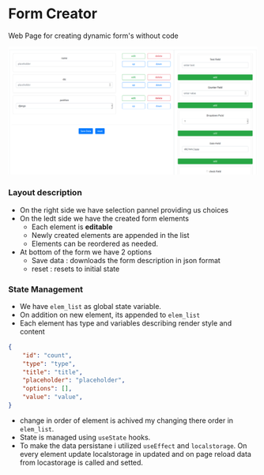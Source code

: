# Form Creator

Web Page for creating dynamic form's without code

<img src="./form_img.png" />

### Layout description
- On the right side we have selection pannel providing us choices
- On the ledt side we have the created form elements
    - Each element is <b>editable</b>
    - Newly created elements are appended in the list
    - Elements can be reordered as needed.
- At bottom of the form we have 2 options
    - Save data : downloads the form description in json format
    - reset : resets to initial state

### State Management
- We have `elem_list` as global state variable.
- On addition on new element, its appended to `elem_list`
- Each element has type and variables describing render style and content
```json
{
    "id": "count",
    "type": "type",
    "title": "title",
    "placeholder": "placeholder",
    "options": [],
    "value": "value",
}
```
- change in order of element is achived my changing there order in `elem_list`.
- State is managed using `useState` hooks.
- To make the data persistane i utilized `useEffect` and `localstorage`. On every element update localstorage in updated and on page reload data from locastorage is called and setted.